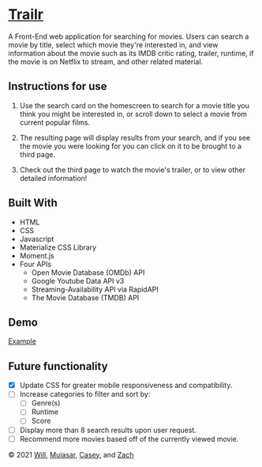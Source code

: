 # [Trailr](https://willberner.github.io/Trailr/)

A Front-End web application for searching for movies. Users can search a movie by title, select which movie they're interested in, and view information about the movie such as its IMDB critic rating, trailer, runtime, if the movie is on Netflix to stream, and other related material.

## Instructions for use
1. Use the search card on the homescreen to search for a movie title you think you might be interested in, or scroll down to select a movie from current popular films.

2. The resulting page will display results from your search, and if you see the movie you were looking for you can click on it to be brought to a third page.

3. Check out the third page to watch the movie's trailer, or to view other detailed information!

## Built With
* HTML
* CSS
* Javascript
* Materialize CSS Library
* Moment.js 
* Four APIs
  * Open Movie Database (OMDb) API
  * Google Youtube Data API v3
  * Streaming-Availability API via RapidAPI
  * The Movie Database (TMDB) API

## Demo

[Example](./assets/images/example.gif)

## Future functionality

- [x] Update CSS for greater mobile responsiveness and compatibility.
- [ ] Increase categories to filter and sort by:
  - [ ] Genre(s)
  - [ ] Runtime
  - [ ] Score
- [ ] Display more than 8 search results upon user request.
- [ ] Recommend more movies based off of the currently viewed movie.

&copy; 2021 [Will](https://github.com/WillBerner), [Muiasar](https://github.com/Muiasar-Al-Ani), [Casey](https://github.com/ElusiveSkies), and [Zach](https://github.com/Zach-EE)

